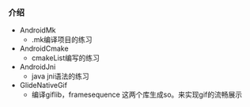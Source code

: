 ### 介绍
- AndroidMk
    -   .mk编译项目的练习
- AndroidCmake
    -  cmakeList编写的练习
- AndroidJni
    - java jni语法的练习
- GlideNativeGif
    - 编译giflib，framesequence 这两个库生成so。来实现gif的流畅展示

    


